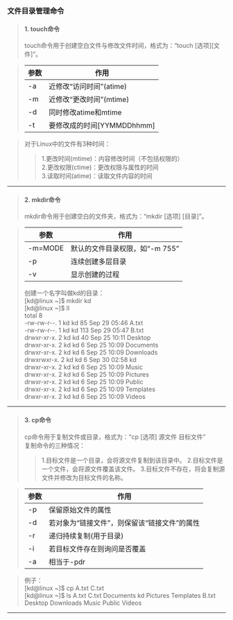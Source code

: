 ﻿### 文件目录管理命令 ###

> #### 1. touch命令 ####
> touch命令用于创建空白文件与修改文件时间，格式为：“touch [选项][文件]”。  

> 参数|作用
> ---|---
> -a|近修改“访问时间”(atime)
> -m|近修改“更改时间”(mtime)
> -d|同时修改atime和mtime
> -t|要修改成的时间[YYMMDDhhmm]

> 对于Linux中的文件有3种时间：  
>  > 1.更改时间(mtime)：内容修改时间（不包括权限的）  
>  > 2.更改权限(ctime)：更改权限与属性的时间  
>  > 3.读取时间(atime)：读取文件内容的时间

--------------------------------------------------------------------------
> #### 2. mkdir命令 ####  
> mkdir命令用于创建空白的文件夹，格式为：“mkdir [选项] [目录]”。  

> 参数|作用  
> ---|---  
> -m=MODE|默认的文件目录权限，如“-m 755”  
> -p|连续创建多层目录  
> -v|显示创建的过程  
> 创建一个名字叫做kd的目录：  
> [kd@linux ~]$ mkdir kd    
> [kd@linux ~]$ ll  
> total 8  
> -rw-rw-r--. 1 kd kd  85 Sep 29 05:46 A.txt  
> -rw-rw-r--. 1 kd kd 113 Sep 29 05:47 B.txt  
> drwxr-xr-x. 2 kd kd  40 Sep 25 10:11 Desktop  
> drwxr-xr-x. 2 kd kd   6 Sep 25 10:09 Documents  
> drwxr-xr-x. 2 kd kd   6 Sep 25 10:09 Downloads  
> drwxrwxr-x. 2 kd kd   6 Sep 30 02:58 kd  
> drwxr-xr-x. 2 kd kd   6 Sep 25 10:09 Music  
> drwxr-xr-x. 2 kd kd   6 Sep 25 10:09 Pictures  
> drwxr-xr-x. 2 kd kd   6 Sep 25 10:09 Public  
> drwxr-xr-x. 2 kd kd   6 Sep 25 10:09 Templates  
> drwxr-xr-x. 2 kd kd   6 Sep 25 10:09 Videos  

----------------------------------------------------------------------------
> #### 3. cp命令 ####
> cp命令用于复制文件或目录，格式为：“cp [选项] 源文件 目标文件”  
> 复制命令的三种情况：
> > 1.目标文件是一个目录，会将源文件复制到该目录中。
> > 2.目标文件是一个文件，会将源文件覆盖该文件。
> > 3.目标文件不存在，将会复制源文件并修改为目标文件的名称。

> 参数|作用
> ---|---
> -p|保留原始文件的属性  
> -d|若对象为“链接文件”，则保留该“链接文件”的属性  
> -r|递归持续复制(用于目录)  
> -i|若目标文件存在则询问是否覆盖  
> -a|相当于-pdr

> 例子：  
> [kd@linux ~]$ cp A.txt C.txt  
> [kd@linux ~]$ ls
> A.txt  C.txt    Documents  kd     Pictures  Templates
> B.txt  Desktop  Downloads  Music  Public    Videos

--------------------------------------------------------------------------------


